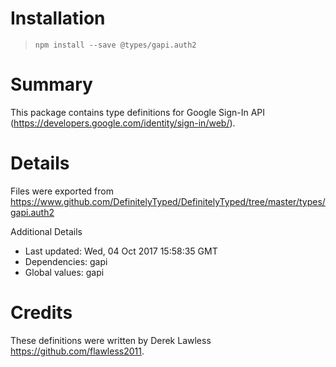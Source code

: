 # Installation
> `npm install --save @types/gapi.auth2`

# Summary
This package contains type definitions for Google Sign-In API (https://developers.google.com/identity/sign-in/web/).

# Details
Files were exported from https://www.github.com/DefinitelyTyped/DefinitelyTyped/tree/master/types/gapi.auth2

Additional Details
 * Last updated: Wed, 04 Oct 2017 15:58:35 GMT
 * Dependencies: gapi
 * Global values: gapi

# Credits
These definitions were written by Derek Lawless <https://github.com/flawless2011>.
